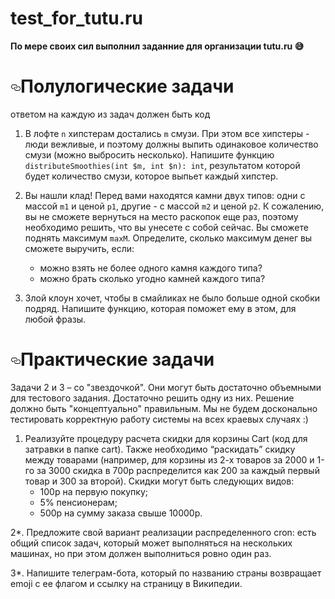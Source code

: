 # test_for_tutu.ru
<b>По мере своих сил выполнил заданние для организации tutu.ru 😅</b>

<h1><a id="user-content-Полулогические-задачи" class="anchor" aria-hidden="true" href="#Полулогические-задачи"><svg class="octicon octicon-link" viewBox="0 0 16 16" version="1.1" width="16" height="16" aria-hidden="true"><path fill-rule="evenodd" d="M4 9h1v1H4c-1.5 0-3-1.69-3-3.5S2.55 3 4 3h4c1.45 0 3 1.69 3 3.5 0 1.41-.91 2.72-2 3.25V8.59c.58-.45 1-1.27 1-2.09C10 5.22 8.98 4 8 4H4c-.98 0-2 1.22-2 2.5S3 9 4 9zm9-3h-1v1h1c1 0 2 1.22 2 2.5S13.98 12 13 12H9c-.98 0-2-1.22-2-2.5 0-.83.42-1.64 1-2.09V6.25c-1.09.53-2 1.84-2 3.25C6 11.31 7.55 13 9 13h4c1.45 0 3-1.69 3-3.5S14.5 6 13 6z"></path></svg></a>Полулогические задачи</h1>
<p>ответом на каждую из задач должен быть код</p>
<ol>
<li>
<p>В лофте <code>n</code> хипстерам достались <code>m</code> смузи.
При этом все хипстеры - люди вежливые, и поэтому должны выпить одинаковое количество смузи (можно выбросить несколько).
Напишите функцию <code>distributeSmoothies(int $m, int $n): int</code>, результатом которой будет количество смузи, которое выпьет каждый хипстер.</p>
</li>
<li>
<p>Вы нашли клад! Перед вами находятся камни двух типов: одни с массой <code>m1</code> и ценой <code>p1</code>, другие - с массой <code>m2</code> и ценой <code>p2</code>.
К сожалению, вы не сможете вернуться на место раскопок еще раз, поэтому необходимо решить, что вы унесете с собой сейчас.
Вы сможете поднять максимум <code>maxM</code>. Определите, сколько максимум денег вы сможете выручить, если:</p>
<ul>
<li>можно взять не более одного камня каждого типа?</li>
<li>можно брать сколько угодно камней каждого типа?</li>
</ul>
</li>
<li>
<p>Злой клоун хочет, чтобы в смайликах не было больше одной скобки подряд. Напишите функцию, которая поможет ему в этом, для любой фразы.</p>
</li>
</ol>
<h1><a id="user-content-Практические-задачи" class="anchor" aria-hidden="true" href="#Практические-задачи"><svg class="octicon octicon-link" viewBox="0 0 16 16" version="1.1" width="16" height="16" aria-hidden="true"><path fill-rule="evenodd" d="M4 9h1v1H4c-1.5 0-3-1.69-3-3.5S2.55 3 4 3h4c1.45 0 3 1.69 3 3.5 0 1.41-.91 2.72-2 3.25V8.59c.58-.45 1-1.27 1-2.09C10 5.22 8.98 4 8 4H4c-.98 0-2 1.22-2 2.5S3 9 4 9zm9-3h-1v1h1c1 0 2 1.22 2 2.5S13.98 12 13 12H9c-.98 0-2-1.22-2-2.5 0-.83.42-1.64 1-2.09V6.25c-1.09.53-2 1.84-2 3.25C6 11.31 7.55 13 9 13h4c1.45 0 3-1.69 3-3.5S14.5 6 13 6z"></path></svg></a>Практические задачи</h1>
<p>Задачи 2 и 3 – со "звездочкой". Они могут быть достаточно объемными для тестового задания. Достаточно решить одну из них. Решение должно быть "концептуально" правильным. Мы не будем досконально тестировать корректную работу системы на всех краевых случаях :)</p>
<ol>
<li>Реализуйте процедуру расчета скидки для корзины Cart (код для затравки в папке cart).
Также необходимо “раскидать” скидку между товарами (например, для корзины из 2-х товаров за 2000 и 1-го за 3000 скидка в 700р распределится как 200 за каждый первый товар и 300 за второй).
Скидки могут быть следующих видов:
<ul>
<li>100р на первую покупку;</li>
<li>5% пенсионерам;</li>
<li>500р на сумму заказа свыше 10000р.</li>
</ul>
</li>
</ol>
<p>2*. Предложите свой вариант реализации распределенного cron: есть общий список задач, который может выполняться на нескольких машинах, но при этом должен выполниться ровно один раз.</p>
<p>3*. Напишите телеграм-бота, который по названию страны возвращает emoji с ее флагом и ссылку на страницу в Википедии.</p>
</article>
      </div>
  </div>


  </div>
  <div class="modal-backdrop js-touch-events"></div>
</div>

    
  </div>

  </div>